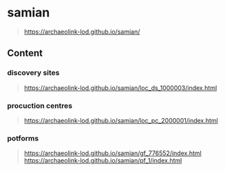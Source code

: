 # samian

> https://archaeolink-lod.github.io/samian/

## Content

### discovery sites

> https://archaeolink-lod.github.io/samian/loc_ds_1000003/index.html

### procuction centres

> https://archaeolink-lod.github.io/samian/loc_pc_2000001/index.html

### potforms

> https://archaeolink-lod.github.io/samian/gf_776552/index.html
> https://archaeolink-lod.github.io/samian/pf_1/index.html
